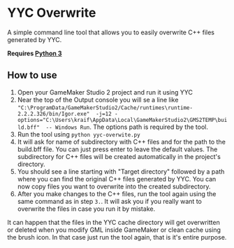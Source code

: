 # YYC Overwrite
A simple command line tool that allows you to easily overwrite C++ files generated by YYC.

**Requires [Python 3](https://www.python.org/downloads/)**

## How to use
1. Open your GameMaker Studio 2 project and run it using YYC
2. Near the top of the Output console you will se a line like `"C:\ProgramData/GameMakerStudio2/Cache/runtimes\runtime-2.2.2.326/bin/Igor.exe"  -j=12 -options="C:\Users\kraif\AppData\Local\GameMakerStudio2\GMS2TEMP\build.bff"  -- Windows Run`. The options path is required by the tool.
3. Run the tool using `python yyc-overwite.py`
4. It will ask for name of subdirectory with C++ files and for the path to the build.bff file. You can just press enter to leave the default values. The subdirectory for C++ files will be created automatically in the project's directory.
5. You should see a line starting with "Target directory" followed by a path where you can find the original C++ files generated by YYC. You can now copy files you want to overwrite into the created subdirectory.
6. After you make changes to the C++ files, run the tool again using the same command as in step `3.`. It will ask you if you really want to overwrite the files in case you run it by mistake.

It can happen that the files in the YYC cache directory will get overwritten or deleted when you modify GML inside GameMaker or clean cache using the brush icon. In that case just run the tool again, that is it's entire purpose.